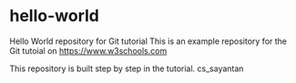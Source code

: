 # hello-world
Hello World repository for Git tutorial
This is an example repository for the Git tutoial on https://www.w3schools.com

This repository is built step by step in the tutorial.
cs_sayantan